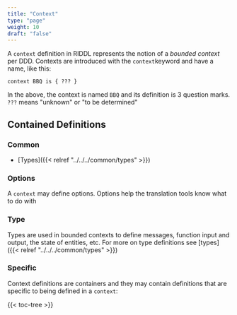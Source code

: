 ```yaml
---
title: "Context"
type: "page"
weight: 10 
draft: "false"
---
```



A `context` definition in RIDDL represents the notion of a 
*bounded context* per DDD. Contexts are introduced with the 
`context`keyword and have a name, like this:
```riddl
context BBQ is { ??? }
```
In the above, the context is named `BBQ` and its definition is 3
question marks. 
`???` means "unknown" or "to be determined"

## Contained Definitions

### Common
* [Types]({{< relref "../../../common/types" >}})

### Options
A `context` may define options. Options help the translation tools know what to
do with 

### Type
Types are used in bounded contexts to define messages, function input and output,
the state of entities, etc. For more on type definitions 
see [types]({{< relref "../../../common/types" >}})


### Specific
Context definitions are containers and they may contain definitions that are
specific to being defined in a `context`:

{{< toc-tree >}}
